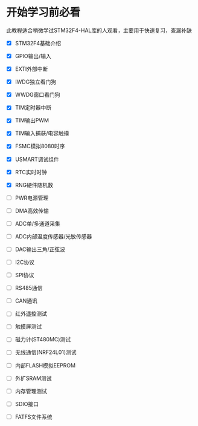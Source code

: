 # 开始学习前必看

此教程适合稍微学过STM32F4-HAL库的人观看，主要用于快速复习，查漏补缺

- [x] STM32F4基础介绍

- [x] GPIO输出/输入

- [x] EXTI外部中断

- [x] IWDG独立看门狗

- [x] WWDG窗口看门狗

- [x] TIM定时器中断

- [x] TIM输出PWM

- [x] TIM输入捕获/电容触摸

- [x] FSMC模拟8080时序

- [x] USMART调试组件

- [x] RTC实时时钟

- [x] RNG硬件随机数

- [ ] PWR电源管理

- [ ] DMA高效传输

- [ ] ADC单/多通道采集

- [ ] ADC内部温度传感器/光敏传感器

- [ ] DAC输出三角/正弦波

- [ ] I2C协议

- [ ] SPI协议

- [ ] RS485通信

- [ ] CAN通讯

- [ ] 红外遥控测试

- [ ] 触摸屏测试

- [ ] 磁力计(ST480MC)测试

- [ ] 无线通信(NRF24L01)测试

- [ ] 内部FLASH模拟EEPROM

- [ ] 外扩SRAM测试

- [ ] 内存管理测试

- [ ] SDIO接口

- [ ] FATFS文件系统
